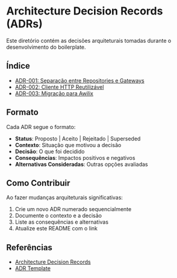# Architecture Decision Records (ADRs)

Este diretório contém as decisões arquiteturais tomadas durante o desenvolvimento do boilerplate.

## Índice

- [ADR-001: Separação entre Repositories e Gateways](./001-repository-gateway-separation.md)
- [ADR-002: Cliente HTTP Reutilizável](./002-http-client-reusability.md)
- [ADR-003: Migração para Awilix](./003-awilix-dependency-injection.md)

## Formato

Cada ADR segue o formato:

- **Status**: Proposto | Aceito | Rejeitado | Superseded
- **Contexto**: Situação que motivou a decisão
- **Decisão**: O que foi decidido
- **Consequências**: Impactos positivos e negativos
- **Alternativas Consideradas**: Outras opções avaliadas

## Como Contribuir

Ao fazer mudanças arquiteturais significativas:

1. Crie um novo ADR numerado sequencialmente
2. Documente o contexto e a decisão
3. Liste as consequências e alternativas
4. Atualize este README com o link

## Referências

- [Architecture Decision Records](https://adr.github.io/)
- [ADR Template](https://github.com/joelparkerhenderson/architecture-decision-record)